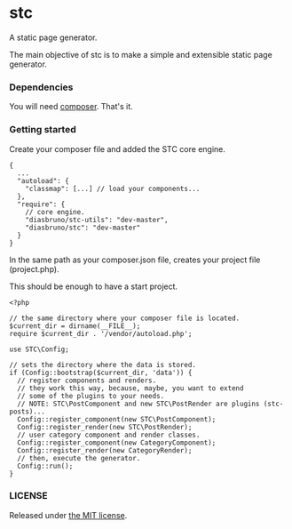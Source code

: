 # stc

A static page generator.

The main objective of stc is to make a simple and extensible static page generator.

### Dependencies

You will need [composer](http://getcomponser.org). That's it.

### Getting started

Create your composer file and added the STC core engine.

```
{
  ...
  "autoload": {
    "classmap": [...] // load your components...
  },
  "require": {
    // core engine.
    "diasbruno/stc-utils": "dev-master",
    "diasbruno/stc": "dev-master"
  }
}
```

In the same path as your composer.json file, creates your project file (project.php).

This should be enough to have a start project.

```
<?php

// the same directory where your composer file is located.
$current_dir = dirname(__FILE__);
require $current_dir . '/vendor/autoload.php';

use STC\Config;

// sets the directory where the data is stored.
if (Config::bootstrap($current_dir, 'data')) {
  // register components and renders.
  // they work this way, because, maybe, you want to extend
  // some of the plugins to your needs.
  // NOTE: STC\PostComponent and new STC\PostRender are plugins (stc-posts)...
  Config::register_component(new STC\PostComponent);
  Config::register_render(new STC\PostRender);
  // user category component and render classes.
  Config::register_component(new CategoryComponent);
  Config::register_render(new CategoryRender);
  // then, execute the generator.
  Config::run();
}
```

### LICENSE

Released under [the MIT license](LICENSE).
